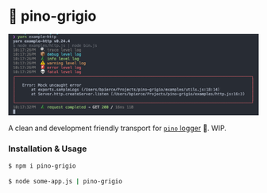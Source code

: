 # 🍷 pino-grigio

![Screenshot of pino-grigio in action](./screenshot.png)

A clean and development friendly transport for [`pino` logger](https://github.com/pinojs/pino) 🌲. WIP.

### Installation & Usage

```bash
$ npm i pino-grigio
```

```bash
$ node some-app.js | pino-grigio
```
